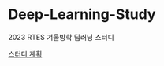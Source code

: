 # Deep-Learning-Study
2023 RTES 겨울방학 딥러닝 스터디 

[스터디 계획](https://www.notion.so/skipper0527/RTES-b0931d4b0c284601a59696240a3ec09](https://www.notion.so/skipper0527/4e6a5dac876d475f8b5f537a048b029a)https://www.notion.so/skipper0527/4e6a5dac876d475f8b5f537a048b029a)
